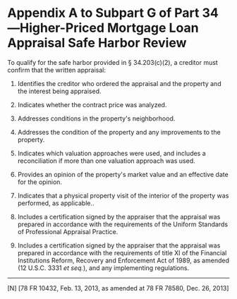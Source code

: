 # Appendix A to Subpart G of Part 34—Higher-Priced Mortgage Loan Appraisal Safe Harbor Review


To qualify for the safe harbor provided in § 34.203(c)(2), a creditor must confirm that the written appraisal:


1. Identifies the creditor who ordered the appraisal and the property and the interest being appraised.


2. Indicates whether the contract price was analyzed.


3. Addresses conditions in the property's neighborhood.


4. Addresses the condition of the property and any improvements to the property.


5. Indicates which valuation approaches were used, and includes a reconciliation if more than one valuation approach was used.


6. Provides an opinion of the property's market value and an effective date for the opinion.


7. Indicates that a physical property visit of the interior of the property was performed, as applicable..


8. Includes a certification signed by the appraiser that the appraisal was prepared in accordance with the requirements of the Uniform Standards of Professional Appraisal Practice.


9. Includes a certification signed by the appraiser that the appraisal was prepared in accordance with the requirements of title XI of the Financial Institutions Reform, Recovery and Enforcement Act of 1989, as amended (12 U.S.C. 3331 *et seq.*), and any implementing regulations.



---

[N] [78 FR 10432, Feb. 13, 2013, as amended at 78 FR 78580, Dec. 26, 2013]





